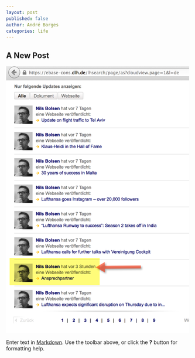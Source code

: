 ```yaml
---
layout: post
published: false
author: André Borges
categories: life
---
```


## A New Post

![as-sort-order.png](/images/as-sort-order.png)


Enter text in [Markdown](http://daringfireball.net/projects/markdown/). Use the toolbar above, or click the **?** button for formatting help.

